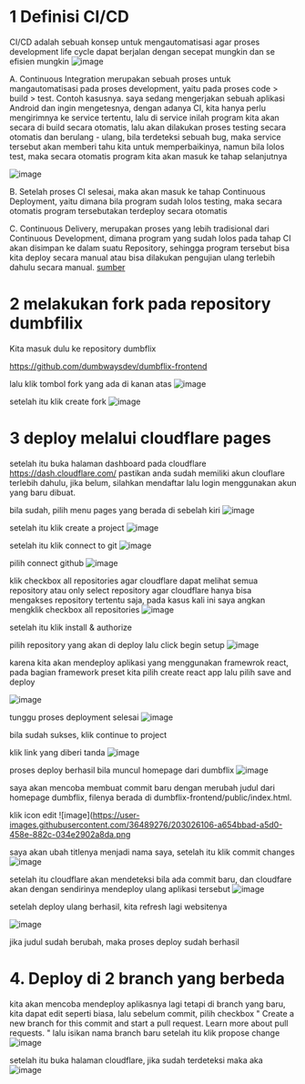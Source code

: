 # 1 Definisi CI/CD

CI/CD adalah sebuah konsep untuk mengautomatisasi agar proses development life cycle dapat berjalan dengan secepat mungkin dan se efisien mungkin
![image](https://user-images.githubusercontent.com/36489276/202966151-e58b7d46-b0f3-4b1b-bb1e-343300fd9135.png)

A. Continuous Integration
merupakan sebuah proses untuk mangautomatisasi pada proses development, yaitu pada proses code > build > test.
Contoh kasusnya. saya sedang mengerjakan sebuah aplikasi Android dan ingin mengetesnya, dengan adanya CI, kita hanya perlu mengirimnya ke service tertentu, lalu
di service inilah program kita akan secara di build secara otomatis, lalu akan dilakukan proses testing secara otomatis dan berulang - ulang, bila terdeteksi sebuah bug, maka service tersebut akan memberi tahu kita untuk memperbaikinya, namun bila lolos test, maka secara otomatis program kita akan masuk ke tahap selanjutnya

![image](https://user-images.githubusercontent.com/36489276/203846482-9a8dc324-b6bb-4eaf-867f-f346a18b2088.png)

B. Setelah proses CI selesai, maka akan masuk ke tahap Continuous Deployment, yaitu dimana bila program sudah lolos testing, maka secara otomatis program tersebutakan terdeploy secara otomatis

C. Continuous Delivery, merupakan proses yang lebih tradisional dari Continuous Development, dimana program yang sudah lolos pada tahap CI akan disimpan ke dalam suatu Repository, sehingga program tersebut bisa kita deploy secara manual atau 
bisa dilakukan pengujian ulang terlebih dahulu secara manual. [sumber](https://krisnaihsani.medium.com/automated-qa-deploy-menggunakan-gitlab-ci-cd-24d3a1c01564)

# 2 melakukan fork pada repository dumbfilix

Kita masuk dulu ke repository dumbflix

https://github.com/dumbwaysdev/dumbflix-frontend


lalu klik tombol fork yang ada di kanan atas
![image](https://user-images.githubusercontent.com/36489276/203003715-72450cf6-c828-4c63-a162-382acdb37545.png)

setelah itu klik create fork
![image](https://user-images.githubusercontent.com/36489276/203006190-d53b7113-cfaf-4d27-9186-3a8c59843507.png)

# 3 deploy melalui cloudflare pages 
setelah itu buka halaman dashboard pada cloudflare
https://dash.cloudflare.com/
pastikan anda sudah memiliki akun clouflare terlebih dahulu, jika belum, silahkan mendaftar lalu login menggunakan akun yang baru dibuat.

bila sudah, pilih menu pages yang berada di sebelah kiri
![image](https://user-images.githubusercontent.com/36489276/203007352-d2c7b1d4-95e9-4368-ac46-2b7ad238eef1.png)

setelah itu klik create a project
![image](https://user-images.githubusercontent.com/36489276/203007623-54a12e7d-72cf-449c-bf0f-77f256efc6fa.png)

setelah itu klik connect to git
![image](https://user-images.githubusercontent.com/36489276/203009540-58d60ace-04f5-4240-9353-4864f3464e2f.png)

pilih connect github
![image](https://user-images.githubusercontent.com/36489276/203013341-3a09acbf-e664-4552-b0a6-df20aab521fe.png)

klik checkbox all repositories agar cloudflare dapat melihat semua repository
atau only select repository agar cloudflare hanya bisa mengakses repository tertentu saja, pada kasus kali ini saya angkan mengklik checkbox all repositories
![image](https://user-images.githubusercontent.com/36489276/203013957-6fd1ad10-fc5a-4525-811c-bfd4d77c841c.png)

setelah itu klik install & authorize

pilih repository yang akan di deploy lalu click begin setup
![image](https://user-images.githubusercontent.com/36489276/203022172-6b2eca5a-07bb-4c75-ac58-36bda810e291.png)

karena kita akan mendeploy aplikasi yang menggunakan framewrok react, pada bagian framework preset kita pilih create react app
lalu pilih save and deploy

![image](https://user-images.githubusercontent.com/36489276/203022390-03fff030-a0cc-48d0-bee8-299d425ed361.png)

tunggu proses deployment selesai
![image](https://user-images.githubusercontent.com/36489276/203022822-84dddbbb-5102-4566-9fb0-932dee505098.png)

bila sudah sukses, klik continue to project

klik link yang diberi tanda
![image](https://user-images.githubusercontent.com/36489276/203024455-34d52f8a-535b-4498-83f4-ac12ef38bbd5.png)

proses deploy berhasil bila muncul homepage dari dumbflix
![image](https://user-images.githubusercontent.com/36489276/203024738-622a5a89-d4de-41a4-8ff6-9f616fa9c6c5.png)

saya akan mencoba membuat commit baru dengan merubah judul dari homepage dumbflix, filenya berada di dumbflix-frontend/public/index.html.

klik icon edit
![image](https://user-images.githubusercontent.com/36489276/203026106-a654bbad-a5d0-458e-882c-034e2902a8da.png

saya akan ubah titlenya menjadi nama saya, setelah itu klik commit changes
![image](https://user-images.githubusercontent.com/36489276/203028398-21ae7e8d-6ec5-4a63-b8a4-46f818854067.png)

setelah itu cloudflare akan mendeteksi bila ada commit baru, dan cloudfare akan dengan sendirinya mendeploy ulang aplikasi tersebut
![image](https://user-images.githubusercontent.com/36489276/203028721-1fc49713-3014-4c4e-beae-7fd7fa6dfe54.png)

setelah deploy ulang berhasil, kita refresh lagi websitenya

![image](https://user-images.githubusercontent.com/36489276/203028877-6ee3bcee-95ed-4a28-833b-226c1406e0e7.png)

jika judul sudah berubah, maka proses deploy sudah berhasil


# 4. Deploy di 2 branch yang berbeda

kita akan mencoba mendeploy aplikasnya lagi tetapi di branch yang baru, kita dapat edit seperti biasa, lalu sebelum commit, 
pilih checkbox " Create a new branch for this commit and start a pull request. Learn more about pull requests. "
lalu isikan nama branch baru
setelah itu klik propose change
![image](https://user-images.githubusercontent.com/36489276/203032162-726a1d33-a2a4-4f1e-94a6-2386b1a87b49.png)

setelah itu buka halaman cloudflare, jika sudah terdeteksi maka aka
![image](https://user-images.githubusercontent.com/36489276/203034270-b7e2dd5b-fdc6-42f6-a0f0-68cfcb4f4ab3.png)


